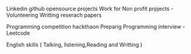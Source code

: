 Linkedin
github
opensource projects
Work for Non profit prpjects -  Volunteering
Writting reserach papers 

Programming competition hackthaon
Preparig Programming interview - Leetcode 

English skills ( Talking, listening,Reading and Writting )


